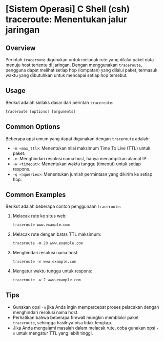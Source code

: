 # [Sistem Operasi] C Shell (csh) traceroute: Menentukan jalur jaringan

## Overview
Perintah `traceroute` digunakan untuk melacak rute yang dilalui paket data menuju host tertentu di jaringan. Dengan menggunakan `traceroute`, pengguna dapat melihat setiap hop (lompatan) yang dilalui paket, termasuk waktu yang dibutuhkan untuk mencapai setiap hop tersebut.

## Usage
Berikut adalah sintaks dasar dari perintah `traceroute`:

```csh
traceroute [options] [arguments]
```

## Common Options
Beberapa opsi umum yang dapat digunakan dengan `traceroute` adalah:

- `-m <max_ttl>`: Menentukan nilai maksimum Time To Live (TTL) untuk paket.
- `-n`: Menghindari resolusi nama host, hanya menampilkan alamat IP.
- `-w <timeout>`: Menentukan waktu tunggu (timeout) untuk setiap respons.
- `-q <nqueries>`: Menentukan jumlah permintaan yang dikirim ke setiap hop.

## Common Examples
Berikut adalah beberapa contoh penggunaan `traceroute`:

1. Melacak rute ke situs web:
   ```csh
   traceroute www.example.com
   ```

2. Melacak rute dengan batas TTL maksimum:
   ```csh
   traceroute -m 20 www.example.com
   ```

3. Menghindari resolusi nama host:
   ```csh
   traceroute -n www.example.com
   ```

4. Mengatur waktu tunggu untuk respons:
   ```csh
   traceroute -w 2 www.example.com
   ```

## Tips
- Gunakan opsi `-n` jika Anda ingin mempercepat proses pelacakan dengan menghindari resolusi nama host.
- Perhatikan bahwa beberapa firewall mungkin memblokir paket `traceroute`, sehingga hasilnya bisa tidak lengkap.
- Jika Anda mengalami masalah dalam melacak rute, coba gunakan opsi `-m` untuk mengatur TTL yang lebih tinggi.